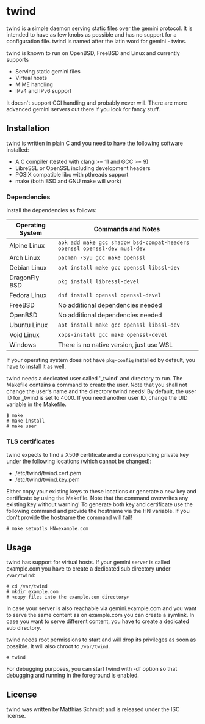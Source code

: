 # twind

twind is a simple daemon serving static files over the gemini protocol.  It is
intended to have as few knobs as possible and has no support for a
configuration file.  twind is named after the latin word for gemini - twins.

twind is known to run on OpenBSD, FreeBSD and Linux and currently supports

* Serving static gemini files
* Virtual hosts
* MIME handling
* IPv4 and IPv6 support

It doesn't support CGI handling and probably never will.  There are more
advanced gemini servers out there if you look for fancy stuff.

## Installation

twind is written in plain C and you need to have the following software
installed:

* A C compiler (tested with clang >= 11 and GCC >= 9)
* LibreSSL or OpenSSL including development headers
* POSIX compatible libc with pthreads support
* make (both BSD and GNU make will work)

### Dependencies

Install the dependencies as follows:

| Operating System | Commands and Notes |
| --- | --- |
| Alpine Linux | `apk add make gcc shadow bsd-compat-headers openssl openssl-dev musl-dev` |
| Arch Linux | `pacman -Syu gcc make openssl` |
| Debian Linux| `apt install make gcc openssl libssl-dev` |
| DragonFly BSD | `pkg install libressl-devel` |
| Fedora Linux | `dnf install openssl openssl-devel` |
| FreeBSD | No additional dependencies needed |
| OpenBSD | No additional dependencies needed |
| Ubuntu Linux| `apt install make gcc openssl libssl-dev` |
| Void Linux| `xbps-install gcc make openssl-devel` |
| Windows | There is no native version, just use WSL |

If your operating system does not have `pkg-config` installed by default, you have to install it as well.

twind needs a dedicated user called '_twind' and directory to run.  The
Makefile contains a command to create the user.  Note that you shall not change
the user's name and the directory twind needs!  By default, the user ID for
_twind is set to 4000.  If you need another user ID, change the UID variable
in the Makefile.

```
$ make
# make install
# make user
```

### TLS certificates

twind expects to find a X509 certificate and a corresponding private key
under the following locations (which cannot be changed):

* /etc/twind/twind.cert.pem
* /etc/twind/twind.key.pem

Either copy your existing keys to these locations or generate a new key and
certificate by using the Makefile.  Note that the command overwrites any existing
key without warning!  To generate both key and certificate use the following
command and provide the hostname via the HN variable.  If you don't provide the
hostname the command will fail!

```
# make setuptls HN=example.com
```

## Usage

twind has support for virtual hosts.  If your gemini server is called
example.com you have to create a dedicated sub directory under `/var/twind`:

```
# cd /var/twind
# mkdir example.com
# <copy files into the example.com directory>
```

In case your server is also reachable via gemini.example.com and you want to
serve the same content as on example.com you can create a symlink.  In case you
want to serve different content, you have to create a dedicated sub directory.

twind needs root permissions to start and will drop its privileges as soon as
possible.  It will also chroot to `/var/twind`.

```
# twind
```

For debugging purposes, you can start twind with -df option so that debugging
and running in the foreground is enabled.

## License

twind was written by Matthias Schmidt and is released under the ISC license.
